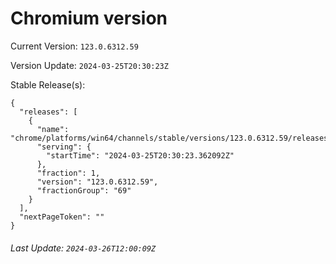 # Chromium version

Current Version: `123.0.6312.59`

Version Update: `2024-03-25T20:30:23Z`

Stable Release(s):
```
{
  "releases": [
    {
      "name": "chrome/platforms/win64/channels/stable/versions/123.0.6312.59/releases/1711398623",
      "serving": {
        "startTime": "2024-03-25T20:30:23.362092Z"
      },
      "fraction": 1,
      "version": "123.0.6312.59",
      "fractionGroup": "69"
    }
  ],
  "nextPageToken": ""
}
```

###### Last Update: `2024-03-26T12:00:09Z`
        